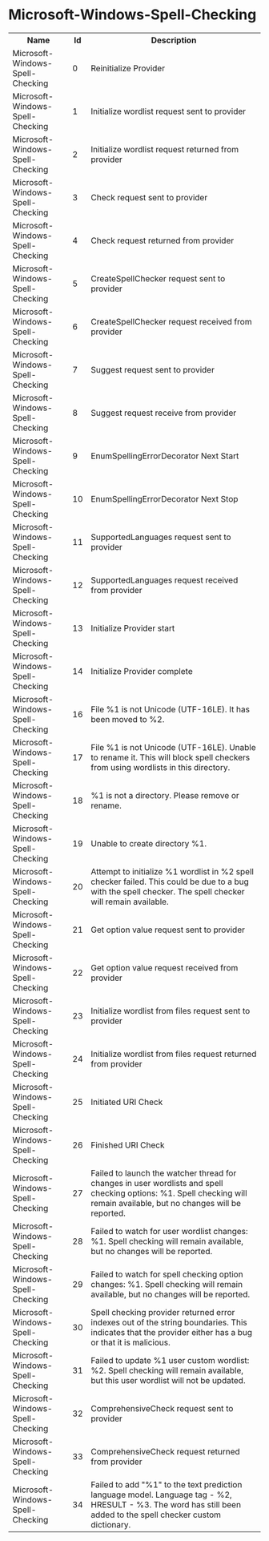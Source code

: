 # Microsoft-Windows-Spell-Checking

<table>
<colgroup><col/><col/><col/></colgroup>
<tr><th>Name</th><th>Id</th><th>Description</th></tr>
<tr><td>Microsoft-Windows-Spell-Checking</td><td>0</td><td>Reinitialize Provider</td></tr>
<tr><td>Microsoft-Windows-Spell-Checking</td><td>1</td><td>Initialize wordlist request sent to provider </td></tr>
<tr><td>Microsoft-Windows-Spell-Checking</td><td>2</td><td>Initialize wordlist request returned from provider </td></tr>
<tr><td>Microsoft-Windows-Spell-Checking</td><td>3</td><td>Check request sent to provider </td></tr>
<tr><td>Microsoft-Windows-Spell-Checking</td><td>4</td><td>Check request returned from provider </td></tr>
<tr><td>Microsoft-Windows-Spell-Checking</td><td>5</td><td>CreateSpellChecker request sent to provider </td></tr>
<tr><td>Microsoft-Windows-Spell-Checking</td><td>6</td><td>CreateSpellChecker request received from provider </td></tr>
<tr><td>Microsoft-Windows-Spell-Checking</td><td>7</td><td>Suggest request sent to provider </td></tr>
<tr><td>Microsoft-Windows-Spell-Checking</td><td>8</td><td>Suggest request receive from provider </td></tr>
<tr><td>Microsoft-Windows-Spell-Checking</td><td>9</td><td>EnumSpellingErrorDecorator Next Start</td></tr>
<tr><td>Microsoft-Windows-Spell-Checking</td><td>10</td><td>EnumSpellingErrorDecorator Next Stop</td></tr>
<tr><td>Microsoft-Windows-Spell-Checking</td><td>11</td><td>SupportedLanguages request sent to provider </td></tr>
<tr><td>Microsoft-Windows-Spell-Checking</td><td>12</td><td>SupportedLanguages request received from provider </td></tr>
<tr><td>Microsoft-Windows-Spell-Checking</td><td>13</td><td>Initialize Provider start</td></tr>
<tr><td>Microsoft-Windows-Spell-Checking</td><td>14</td><td>Initialize Provider complete</td></tr>
<tr><td>Microsoft-Windows-Spell-Checking</td><td>16</td><td>File %1 is not Unicode (UTF-16LE). It has been moved to %2.</td></tr>
<tr><td>Microsoft-Windows-Spell-Checking</td><td>17</td><td>File %1 is not Unicode (UTF-16LE). Unable to rename it. This will block spell checkers from using wordlists in this directory.</td></tr>
<tr><td>Microsoft-Windows-Spell-Checking</td><td>18</td><td>%1 is not a directory. Please remove or rename.</td></tr>
<tr><td>Microsoft-Windows-Spell-Checking</td><td>19</td><td>Unable to create directory %1.</td></tr>
<tr><td>Microsoft-Windows-Spell-Checking</td><td>20</td><td>Attempt to initialize %1 wordlist in %2 spell checker failed. This could be due to a bug with the spell checker. The spell checker will remain available.</td></tr>
<tr><td>Microsoft-Windows-Spell-Checking</td><td>21</td><td>Get option value request sent to provider</td></tr>
<tr><td>Microsoft-Windows-Spell-Checking</td><td>22</td><td>Get option value request received from provider</td></tr>
<tr><td>Microsoft-Windows-Spell-Checking</td><td>23</td><td>Initialize wordlist from files request sent to provider </td></tr>
<tr><td>Microsoft-Windows-Spell-Checking</td><td>24</td><td>Initialize wordlist from files request returned from provider </td></tr>
<tr><td>Microsoft-Windows-Spell-Checking</td><td>25</td><td>Initiated URI Check</td></tr>
<tr><td>Microsoft-Windows-Spell-Checking</td><td>26</td><td>Finished URI Check</td></tr>
<tr><td>Microsoft-Windows-Spell-Checking</td><td>27</td><td>Failed to launch the watcher thread for changes in user wordlists and spell checking options: %1. Spell checking will remain available, but no changes will be reported.</td></tr>
<tr><td>Microsoft-Windows-Spell-Checking</td><td>28</td><td>Failed to watch for user wordlist changes: %1. Spell checking will remain available, but no changes will be reported.</td></tr>
<tr><td>Microsoft-Windows-Spell-Checking</td><td>29</td><td>Failed to watch for spell checking option changes: %1. Spell checking will remain available, but no changes will be reported.</td></tr>
<tr><td>Microsoft-Windows-Spell-Checking</td><td>30</td><td>Spell checking provider returned error indexes out of the string boundaries. This indicates that the provider either has a bug or that it is malicious.</td></tr>
<tr><td>Microsoft-Windows-Spell-Checking</td><td>31</td><td>Failed to update %1 user custom wordlist: %2. Spell checking will remain available, but this user wordlist will not be updated.</td></tr>
<tr><td>Microsoft-Windows-Spell-Checking</td><td>32</td><td>ComprehensiveCheck request sent to provider </td></tr>
<tr><td>Microsoft-Windows-Spell-Checking</td><td>33</td><td>ComprehensiveCheck request returned from provider </td></tr>
<tr><td>Microsoft-Windows-Spell-Checking</td><td>34</td><td>Failed to add &quot;%1&quot; to the text prediction language model. Language tag - %2, HRESULT - %3. The word has still been added to the spell checker custom dictionary.</td></tr>
</table>
